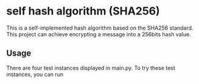 # self hash algorithm (SHA256)

This is a self-implemented hash algorithm based on the SHA256 standard. This project can achieve encrypting a message into a 256bits hash value.

## Usage

There are four test instances displayed in main.py. To try these test instances, you can run

